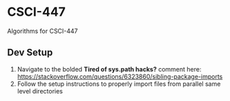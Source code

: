 # CSCI-447
Algorithms for CSCI-447

## Dev Setup
1) Navigate to the bolded **Tired of sys.path hacks?** comment here: https://stackoverflow.com/questions/6323860/sibling-package-imports
2) Follow the setup instructions to properly import files from parallel same level directories


